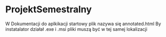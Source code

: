 # ProjektSemestralny

W Dokumentacji do aplkikacji startowy plik nazywa się annotated.html
By instatalator działał .exe i .msi pliki muszą być w tej samej lokalizacji
